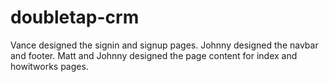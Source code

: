 # doubletap-crm

Vance designed the signin and signup pages.
Johnny designed the navbar and footer.
Matt and Johnny designed the page content for index and howitworks pages.

